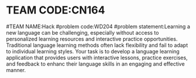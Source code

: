 # TEAM CODE:CN164
#TEAM NAME:Hack
#problem code:WD204
#problem statement:Learning a new language can be challenging, especially without access to personalized learning resources and interactive practice opportunities. Traditional language learning methods often lack flexibility and fail to adapt to individual learning styles. Your task is to develop a language learning application that provides users with interactive lessons, practice exercises, and feedback to enhanc their language skills in an engaging and effective manner.
